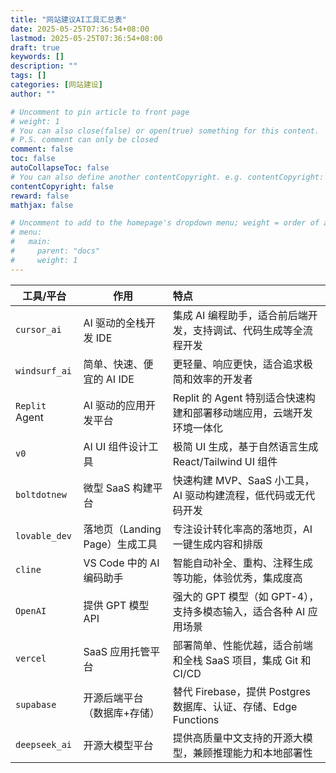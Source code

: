 ```yaml
---
title: "网站建议AI工具汇总表"
date: 2025-05-25T07:36:54+08:00
lastmod: 2025-05-25T07:36:54+08:00
draft: true
keywords: []
description: ""
tags: []
categories: [网站建设]
author: ""

# Uncomment to pin article to front page
# weight: 1
# You can also close(false) or open(true) something for this content.
# P.S. comment can only be closed
comment: false
toc: false
autoCollapseToc: false
# You can also define another contentCopyright. e.g. contentCopyright: "This is another copyright."
contentCopyright: false
reward: false
mathjax: false

# Uncomment to add to the homepage's dropdown menu; weight = order of article
# menu:
#   main:
#     parent: "docs"
#     weight: 1
---
```


<!--more-->

| 工具/平台      | 作用                           | 特点                                                         |
| -------------- | ------------------------------ | :----------------------------------------------------------- |
| `cursor_ai`    | AI 驱动的全栈开发 IDE          | 集成 AI 编程助手，适合前后端开发，支持调试、代码生成等全流程开发 |
| `windsurf_ai`  | 简单、快速、便宜的 AI IDE      | 更轻量、响应更快，适合追求极简和效率的开发者                 |
| `Replit` Agent | AI 驱动的应用开发平台          | Replit 的 Agent 特别适合快速构建和部署移动端应用，云端开发环境一体化 |
| `v0`           | AI UI 组件设计工具             | 极简 UI 生成，基于自然语言生成 React/Tailwind UI 组件        |
| `boltdotnew`   | 微型 SaaS 构建平台             | 快速构建 MVP、SaaS 小工具，AI 驱动构建流程，低代码或无代码开发 |
| `lovable_dev`  | 落地页（Landing Page）生成工具 | 专注设计转化率高的落地页，AI 一键生成内容和排版              |
| `cline`        | VS Code 中的 AI 编码助手       | 智能自动补全、重构、注释生成等功能，体验优秀，集成度高       |
| `OpenAI`       | 提供 GPT 模型 API              | 强大的 GPT 模型（如 GPT-4），支持多模态输入，适合各种 AI 应用场景 |
| `vercel`       | SaaS 应用托管平台              | 部署简单、性能优越，适合前端和全栈 SaaS 项目，集成 Git 和 CI/CD |
| `supabase`     | 开源后端平台（数据库+存储）    | 替代 Firebase，提供 Postgres 数据库、认证、存储、Edge Functions |
| `deepseek_ai`  | 开源大模型平台                 | 提供高质量中文支持的开源大模型，兼顾推理能力和本地部署性     |
